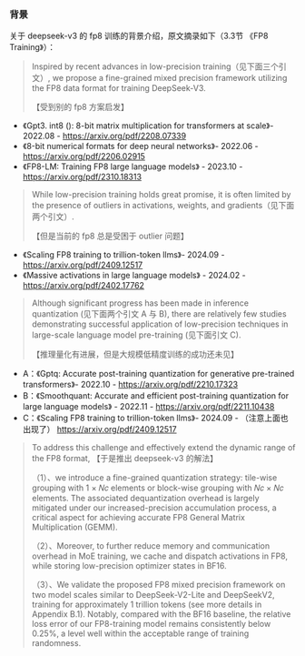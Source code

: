 
### 背景

关于 deepseek-v3 的 fp8 训练的背景介绍，原文摘录如下（3.3节 《FP8 Training》）：

> Inspired by recent advances in low-precision training（见下面三个引文）, we propose a fine-grained mixed precision framework utilizing the FP8
data format for training DeepSeek-V3.
>
> 【受到别的 fp8 方案启发】
- 《Gpt3. int8 (): 8-bit matrix multiplication for transformers at scale》- 2022.08 - https://arxiv.org/pdf/2208.07339
- 《8-bit numerical formats for deep neural networks》- 2022.06 - https://arxiv.org/pdf/2206.02915
- 《FP8-LM: Training FP8 large language models》 - 2023.10 - https://arxiv.org/pdf/2310.18313

> While low-precision training holds great promise, it is often limited by the presence of outliers in activations, weights, and gradients（见下面两个引文）.
>
> 【但是当前的 fp8 总是受困于 outlier 问题】
- 《Scaling FP8 training to trillion-token llms》- 2024.09 - https://arxiv.org/pdf/2409.12517
- 《Massive activations in large language models》 - 2024.02 - https://arxiv.org/pdf/2402.17762

> Although significant progress has been made in inference quantization (见下面两个引文 A 与 B), there are relatively few studies demonstrating successful application of low-precision techniques in large-scale language model pre-training (见下面引文 C).
>
> 【推理量化有进展，但是大规模低精度训练的成功还未见】
- A：《Gptq: Accurate post-training quantization for generative pre-trained transformers》- 2022.10 - https://arxiv.org/pdf/2210.17323
- B：《Smoothquant: Accurate and efficient post-training quantization for large language models》 - 2022.11 - https://arxiv.org/pdf/2211.10438
- C：《Scaling FP8 training to trillion-token llms》- 2024.09 - （注意上面也出现了） https://arxiv.org/pdf/2409.12517

> To address this challenge and effectively extend the dynamic range of the FP8 format, 【于是推出 deepseek-v3 的解法】
>
> （1）、we introduce a fine-grained quantization strategy: tile-wise grouping with 1 × 𝑁𝑐 elements or block-wise grouping with 𝑁𝑐 × 𝑁𝑐 elements. The associated dequantization overhead is largely mitigated under our increased-precision accumulation process, a critical aspect for achieving accurate FP8 General Matrix Multiplication (GEMM).
>
> （2）、Moreover, to further reduce memory and communication overhead in MoE training, we cache and dispatch activations in FP8, while storing low-precision optimizer states in BF16.
>
> （3）、We validate the proposed FP8 mixed precision framework on two model scales similar to DeepSeek-V2-Lite and DeepSeekV2, training for approximately 1 trillion tokens (see more details in Appendix B.1). Notably, compared with the BF16 baseline, the relative loss error of our FP8-training model remains consistently below 0.25%, a level well within the acceptable range of training randomness.
